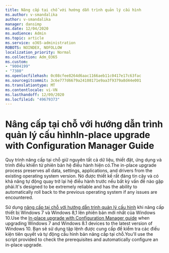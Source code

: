 ```yaml
---
title: Nâng cấp tại chỗ với hướng dẫn trình quản lý cấu hình
ms.author: v-smandalika
author: v-smandalika
manager: dansimp
ms.date: 12/04/2020
ms.audience: Admin
ms.topic: article
ms.service: o365-administration
ROBOTS: NOINDEX, NOFOLLOW
localization_priority: Normal
ms.collection: Adm_O365
ms.custom:
- "9004199"
- "7380"
ms.openlocfilehash: 0c08cfee8264d6aac1166aeb11c0417e17c63fac
ms.sourcegitcommit: 3c6e777d6679a24108171e9aa3f9379a8d44e001
ms.translationtype: MT
ms.contentlocale: vi-VN
ms.lasthandoff: 12/09/2020
ms.locfileid: "49679373"
---
```

# <a name="in-place-upgrade-with-configuration-manager-guide"></a><span data-ttu-id="954a0-102">Nâng cấp tại chỗ với hướng dẫn trình quản lý cấu hình</span><span class="sxs-lookup"><span data-stu-id="954a0-102">In-place upgrade with Configuration Manager Guide</span></span>

<span data-ttu-id="954a0-103">Quy trình nâng cấp tại chỗ giữ nguyên tất cả dữ liệu, thiết đặt, ứng dụng và trình điều khiển từ phiên bản hệ điều hành hiện có.</span><span class="sxs-lookup"><span data-stu-id="954a0-103">The in-place upgrade process preserves all data, settings, applications, and drivers from the existing operating system version.</span></span> <span data-ttu-id="954a0-104">Nó được thiết kế rất đáng tin cậy và có khả năng tự động quay trở lại hệ điều hành trước nếu bất kỳ vấn đề nào gặp phải.</span><span class="sxs-lookup"><span data-stu-id="954a0-104">It's designed to be extremely reliable and has the ability to automatically roll back to the previous operating system if any issues are encountered.</span></span>

<span data-ttu-id="954a0-105">Sử dụng [nâng cấp tại chỗ với hướng dẫn trình quản lý cấu hình](https://admin.microsoft.com/adminportal/home#/win10upgrade) khi nâng cấp thiết bị Windows 7 và Windows 8,1 lên phiên bản mới nhất của Windows 10.</span><span class="sxs-lookup"><span data-stu-id="954a0-105">Use the [In-place upgrade with Configuration Manager guide](https://admin.microsoft.com/adminportal/home#/win10upgrade) when upgrading Windows 7 and Windows 8.1 devices to the latest version of Windows 10.</span></span> <span data-ttu-id="954a0-106">Bạn sẽ sử dụng tập lệnh được cung cấp để kiểm tra các điều kiện tiên quyết và tự động cấu hình bản nâng cấp tại chỗ.</span><span class="sxs-lookup"><span data-stu-id="954a0-106">You'll use the script provided to check the prerequisites and automatically configure an in-place upgrade.</span></span>